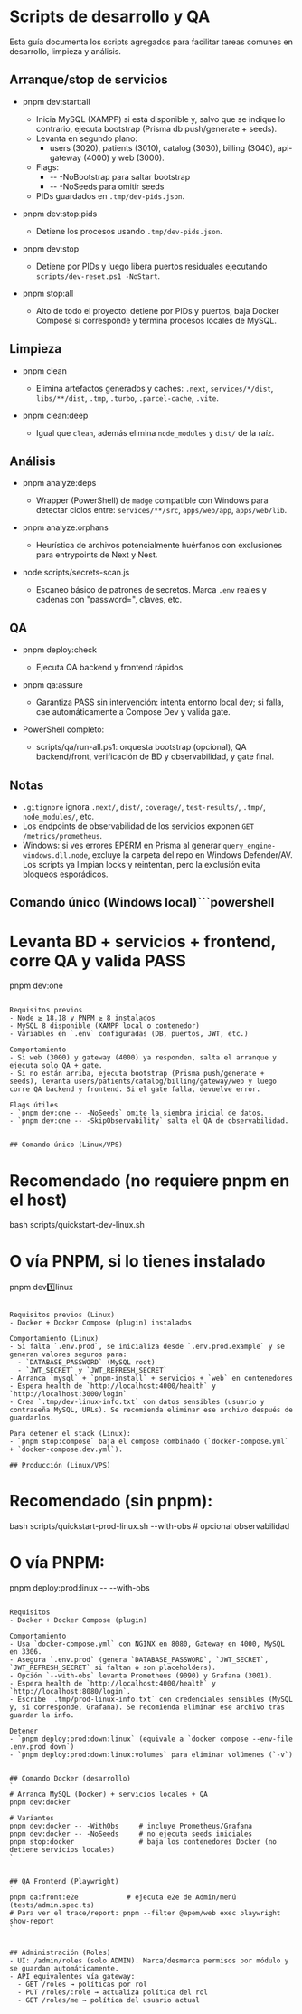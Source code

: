 ﻿# Scripts de desarrollo y QA

Esta guía documenta los scripts agregados para facilitar tareas comunes en desarrollo, limpieza y análisis.

## Arranque/stop de servicios

- pnpm dev:start:all
  - Inicia MySQL (XAMPP) si está disponible y, salvo que se indique lo contrario, ejecuta bootstrap (Prisma db push/generate + seeds).
  - Levanta en segundo plano:
    - users (3020), patients (3010), catalog (3030), billing (3040), api-gateway (4000) y web (3000).
  - Flags:
    - -- -NoBootstrap para saltar bootstrap
    - -- -NoSeeds para omitir seeds
  - PIDs guardados en `.tmp/dev-pids.json`.

- pnpm dev:stop:pids
  - Detiene los procesos usando `.tmp/dev-pids.json`.

- pnpm dev:stop
  - Detiene por PIDs y luego libera puertos residuales ejecutando `scripts/dev-reset.ps1 -NoStart`.

- pnpm stop:all
  - Alto de todo el proyecto: detiene por PIDs y puertos, baja Docker Compose si corresponde y termina procesos locales de MySQL.

## Limpieza

- pnpm clean
  - Elimina artefactos generados y caches: `.next`, `services/*/dist`, `libs/**/dist`, `.tmp`, `.turbo`, `.parcel-cache`, `.vite`.

- pnpm clean:deep
  - Igual que `clean`, además elimina `node_modules` y `dist/` de la raíz.

## Análisis

- pnpm analyze:deps
  - Wrapper (PowerShell) de `madge` compatible con Windows para detectar ciclos entre:
    `services/**/src`, `apps/web/app`, `apps/web/lib`.

- pnpm analyze:orphans
  - Heurística de archivos potencialmente huérfanos con exclusiones para entrypoints de Next y Nest.

- node scripts/secrets-scan.js
  - Escaneo básico de patrones de secretos. Marca `.env` reales y cadenas con "password=", claves, etc.

## QA

- pnpm deploy:check
  - Ejecuta QA backend y frontend rápidos.

- pnpm qa:assure
  - Garantiza PASS sin intervención: intenta entorno local dev; si falla, cae automáticamente a Compose Dev y valida gate.

- PowerShell completo:
  - scripts/qa/run-all.ps1: orquesta bootstrap (opcional), QA backend/front, verificación de BD y observabilidad, y gate final.

## Notas

- `.gitignore` ignora `.next/`, `dist/`, `coverage/`, `test-results/`, `.tmp/`, `node_modules/`, etc.
- Los endpoints de observabilidad de los servicios exponen `GET /metrics/prometheus`.
- Windows: si ves errores EPERM en Prisma al generar `query_engine-windows.dll.node`, excluye la carpeta del repo en Windows Defender/AV. Los scripts ya limpian locks y reintentan, pero la exclusión evita bloqueos esporádicos.


## Comando único (Windows local)```powershell
# Levanta BD + servicios + frontend, corre QA y valida PASS
pnpm dev:one
```

Requisitos previos
- Node ≥ 18.18 y PNPM ≥ 8 instalados
- MySQL 8 disponible (XAMPP local o contenedor)
- Variables en `.env` configuradas (DB, puertos, JWT, etc.)

Comportamiento
- Si web (3000) y gateway (4000) ya responden, salta el arranque y ejecuta solo QA + gate.
- Si no están arriba, ejecuta bootstrap (Prisma push/generate + seeds), levanta users/patients/catalog/billing/gateway/web y luego corre QA backend y frontend. Si el gate falla, devuelve error.

Flags útiles
- `pnpm dev:one -- -NoSeeds` omite la siembra inicial de datos.
- `pnpm dev:one -- -SkipObservability` salta el QA de observabilidad.


## Comando único (Linux/VPS)
```
# Recomendado (no requiere pnpm en el host)
bash scripts/quickstart-dev-linux.sh

# O vía PNPM, si lo tienes instalado
pnpm dev:one:linux
```

Requisitos previos (Linux)
- Docker + Docker Compose (plugin) instalados

Comportamiento (Linux)
- Si falta `.env.prod`, se inicializa desde `.env.prod.example` y se generan valores seguros para:
  - `DATABASE_PASSWORD` (MySQL root)
  - `JWT_SECRET` y `JWT_REFRESH_SECRET`
- Arranca `mysql` + `pnpm-install` + servicios + `web` en contenedores
- Espera health de `http://localhost:4000/health` y `http://localhost:3000/login`
- Crea `.tmp/dev-linux-info.txt` con datos sensibles (usuario y contraseña MySQL, URLs). Se recomienda eliminar ese archivo después de guardarlos.

Para detener el stack (Linux):
- `pnpm stop:compose` baja el compose combinado (`docker-compose.yml` + `docker-compose.dev.yml`).

## Producción (Linux/VPS)
```
# Recomendado (sin pnpm):
bash scripts/quickstart-prod-linux.sh --with-obs   # opcional observabilidad

# O vía PNPM:
pnpm deploy:prod:linux -- --with-obs
```

Requisitos
- Docker + Docker Compose (plugin)

Comportamiento
- Usa `docker-compose.yml` con NGINX en 8080, Gateway en 4000, MySQL en 3306.
- Asegura `.env.prod` (genera `DATABASE_PASSWORD`, `JWT_SECRET`, `JWT_REFRESH_SECRET` si faltan o son placeholders).
- Opción `--with-obs` levanta Prometheus (9090) y Grafana (3001).
- Espera health de `http://localhost:4000/health` y `http://localhost:8080/login`.
- Escribe `.tmp/prod-linux-info.txt` con credenciales sensibles (MySQL y, si corresponde, Grafana). Se recomienda eliminar ese archivo tras guardar la info.

Detener
- `pnpm deploy:prod:down:linux` (equivale a `docker compose --env-file .env.prod down`)
- `pnpm deploy:prod:down:linux:volumes` para eliminar volúmenes (`-v`)


## Comando Docker (desarrollo)
`
# Arranca MySQL (Docker) + servicios locales + QA
pnpm dev:docker

# Variantes
pnpm dev:docker -- -WithObs     # incluye Prometheus/Grafana
pnpm dev:docker -- -NoSeeds     # no ejecuta seeds iniciales
pnpm stop:docker                # baja los contenedores Docker (no detiene servicios locales)
`


## QA Frontend (Playwright)
`
pnpm qa:front:e2e            # ejecuta e2e de Admin/menú (tests/admin.spec.ts)
# Para ver el trace/report: pnpm --filter @epem/web exec playwright show-report
`


## Administración (Roles)
- UI: /admin/roles (solo ADMIN). Marca/desmarca permisos por módulo y se guardan automáticamente.
- API equivalentes vía gateway:
  - GET /roles → políticas por rol
  - PUT /roles/:role → actualiza política del rol
  - GET /roles/me → política del usuario actual

